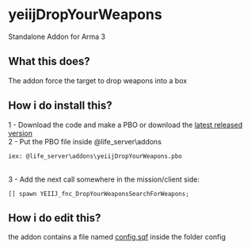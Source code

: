 # yeiijDropYourWeapons
Standalone Addon for Arma 3

## What this does?
The addon force the target to drop weapons into a box

## How i do install this?
1 - Download the code and make a PBO or download the [latest released version](https://github.com/yeiij/yeiijDropYourWeapons/releases)
<br>
2 - Put the PBO file inside @life_server\addons
```
iex: @life_server\addons\yeiijDropYourWeapons.pbo
```

<br>
3 - Add the next call somewhere in the mission/client side:

```SQF
[] spawn YEIIJ_fnc_DropYourWeaponsSearchForWeapons;
```

## How i do edit this?
the addon contains a file named [config.sqf](https://github.com/yeiij/yeiijDropYourWeapons/blob/master/config/config.sqf) inside the folder config
